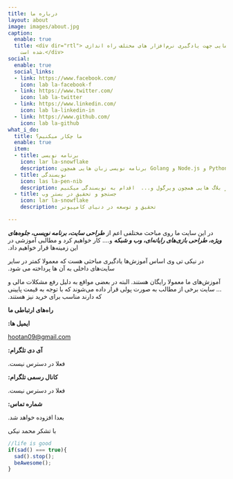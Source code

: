 ```yaml
---
title: درباره ما
layout: about
image: images/about.jpg
caption:
  enable: true
  title: <div dir="rtl"> سایت نیکی تی وی با هدف ایجاد فضایی جهت یادگیری نرم‌افزار های مختلف راه اندازی
    شده است.</div>
social:
  enable: true
  social_links:
  - link: https://www.facebook.com/
    icon: lab la-facebook-f
  - link: https://www.twitter.com/
    icon: lab la-twitter
  - link: https://www.linkedin.com/
    icon: lab la-linkedin-in
  - link: https://www.github.com/
    icon: lab la-github
what_i_do:
  title: ما چکار میکنیم؟
  enable: true
  item:
  - title: برنامه نویسی
    icon: lar la-snowflake
    description: برنامه نویسی زبان هایی همچون Golang و Node.js و Python
  - title: نویسندگی
    icon: las la-pen-nib
    description: در بلاگ هایی همچون ویرگول و...  اقدام به نویسندگی میکنیم
  - title: جستجو و تحقیق در بستر وب
    icon: lar la-snowflake
    description: تحقیق و توسعه در دنیای کامپیوتر

---
```

&#x202b;در این سایت ما روی مباحث مختلفی اعم از **_طراحی سایت، برنامه نویسی، جلوه‌های ویژه، طراحی بازی‌های رایانه‌ای، وب و شبکه_** و…. کار خواهیم کرد و مطالبی آموزشی در این زمینه‌ها قرار خواهیم داد.

&#x202b;در نیکی تی وی اساس آموزش‌ها یادگیری مباحثی هست که معمولا کمتر در سایر سایت‌های داخلی به آن ها پرداخته می شود.

&#x202b;آموزش‌های ما معمولا رایگان هستند. البته در بعضی مواقع به دلیل رفع مشکلات مالی و … سایت برخی از مطالب به صورت پولی قرار داده می‌شوند که با توجه به قیمت پایینی که دارند مناسب برای خرید نیز هستند.

&#x202b;**راه‌های ارتباطی ما**

&#x202b;**ایمیل ها:**

&#x202b;hootan09@gmail.com

&#x202b;**آی دی تلگرام:**

&#x202b;فعلا در دسترس نیست.

&#x202b;**کانال رسمی تلگرام:**

&#x202b;فعلا در دسترس نیست.

&#x202b;**شماره تماس:**

&#x202b;بعدا افزوده خواهد شد.

&#x202b;با تشکر محمد نیکی

```js
//life is good
if(sad() === true){
  sad().stop();
  beAwesome();
}
```